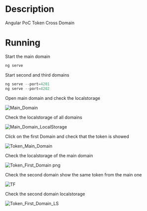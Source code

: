 # Description
Angular PoC Token Cross Domain

# Running
Start the main domain
```javascript
ng serve
```

Start second and third domains
```javascript
ng serve --port=4201
ng serve --port=4202
```

Open main domain and check the localstorage

![Main_Domain](https://user-images.githubusercontent.com/1216181/99189478-a1839c00-2761-11eb-8367-69afe11b1e64.png)

Check the localstorage of all domains

![Main_Domain_LocalStorage](https://user-images.githubusercontent.com/1216181/99189491-b8c28980-2761-11eb-95ca-da19fc8b40d3.png)

Click on the first Domain and check that the token is showed

![Token_Main_Domain](https://user-images.githubusercontent.com/1216181/99189575-0dfe9b00-2762-11eb-9b79-a8ca6d4721b6.png)

Check the localstorage of the main domain

![Token_First_Domain png](https://user-images.githubusercontent.com/1216181/99189580-1951c680-2762-11eb-8bb5-7befbe010351.png)

Check the second domain show the same token from the main one

![TF](https://user-images.githubusercontent.com/1216181/99189614-54ec9080-2762-11eb-9239-9fe2539e1035.png)

Check the second domain localstorage

![Token_First_Domain_LS](https://user-images.githubusercontent.com/1216181/99189593-38505880-2762-11eb-973b-8fa4432a45cc.png)
